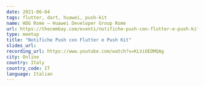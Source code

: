 ```yaml
---
date: 2021-06-04
tags: flutter, dart, huawei, push-kit
name: HDG Rome – Huawei Developer Group Rome
url: https://thecmmbay.com/eventi/notifiche-push-con-flutter-e-push-kit-1rx70lp740z
type: meetup
title: "Notifiche Push con Flutter e Push Kit"
slides_url:
recording_url: https://www.youtube.com/watch?v=KLViOEDMQAg
city: Online
country: Italy
country_code: IT
language: Italian
---
```

